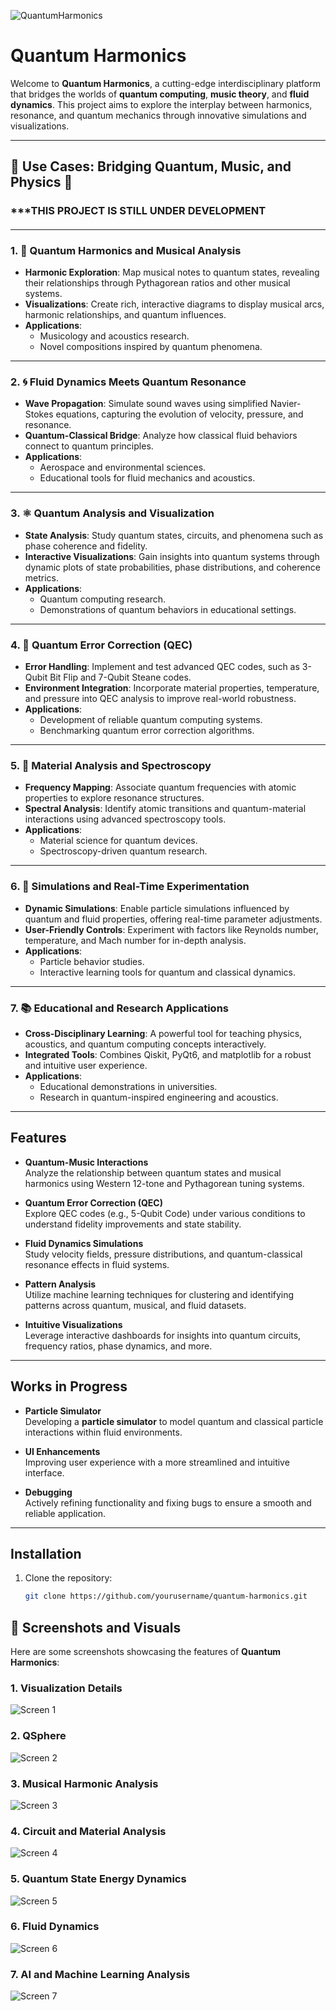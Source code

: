 ![QuantumHarmonics](graphics/QuantumHarmonics.jpg)

# Quantum Harmonics

Welcome to **Quantum Harmonics**, a cutting-edge interdisciplinary platform that bridges the worlds of **quantum computing**, **music theory**, and **fluid dynamics**. This project aims to explore the interplay between harmonics, resonance, and quantum mechanics through innovative simulations and visualizations.

---
## 🌌 Use Cases: Bridging Quantum, Music, and Physics 🌟

### ***THIS PROJECT IS STILL UNDER DEVELOPMENT
#### 

---

### 1. 🎵 **Quantum Harmonics and Musical Analysis**
- **Harmonic Exploration**: Map musical notes to quantum states, revealing their relationships through Pythagorean ratios and other musical systems.
- **Visualizations**: Create rich, interactive diagrams to display musical arcs, harmonic relationships, and quantum influences.
- **Applications**:
  - Musicology and acoustics research.
  - Novel compositions inspired by quantum phenomena.

---

### 2. 🌀 **Fluid Dynamics Meets Quantum Resonance**
- **Wave Propagation**: Simulate sound waves using simplified Navier-Stokes equations, capturing the evolution of velocity, pressure, and resonance.
- **Quantum-Classical Bridge**: Analyze how classical fluid behaviors connect to quantum principles.
- **Applications**:
  - Aerospace and environmental sciences.
  - Educational tools for fluid mechanics and acoustics.

---

### 3. ⚛️ **Quantum Analysis and Visualization**
- **State Analysis**: Study quantum states, circuits, and phenomena such as phase coherence and fidelity.
- **Interactive Visualizations**: Gain insights into quantum systems through dynamic plots of state probabilities, phase distributions, and coherence metrics.
- **Applications**:
  - Quantum computing research.
  - Demonstrations of quantum behaviors in educational settings.

---

### 4. 🔐 **Quantum Error Correction (QEC)**
- **Error Handling**: Implement and test advanced QEC codes, such as 3-Qubit Bit Flip and 7-Qubit Steane codes.
- **Environment Integration**: Incorporate material properties, temperature, and pressure into QEC analysis to improve real-world robustness.
- **Applications**:
  - Development of reliable quantum computing systems.
  - Benchmarking quantum error correction algorithms.

---

### 5. 🔬 **Material Analysis and Spectroscopy**
- **Frequency Mapping**: Associate quantum frequencies with atomic properties to explore resonance structures.
- **Spectral Analysis**: Identify atomic transitions and quantum-material interactions using advanced spectroscopy tools.
- **Applications**:
  - Material science for quantum devices.
  - Spectroscopy-driven quantum research.

---

### 6. 🔄 **Simulations and Real-Time Experimentation**
- **Dynamic Simulations**: Enable particle simulations influenced by quantum and fluid properties, offering real-time parameter adjustments.
- **User-Friendly Controls**: Experiment with factors like Reynolds number, temperature, and Mach number for in-depth analysis.
- **Applications**:
  - Particle behavior studies.
  - Interactive learning tools for quantum and classical dynamics.

---

### 7. 📚 **Educational and Research Applications**
- **Cross-Disciplinary Learning**: A powerful tool for teaching physics, acoustics, and quantum computing concepts interactively.
- **Integrated Tools**: Combines Qiskit, PyQt6, and matplotlib for a robust and intuitive user experience.
- **Applications**:
  - Educational demonstrations in universities.
  - Research in quantum-inspired engineering and acoustics.

---

## Features

- **Quantum-Music Interactions**  
  Analyze the relationship between quantum states and musical harmonics using Western 12-tone and Pythagorean tuning systems.

- **Quantum Error Correction (QEC)**  
  Explore QEC codes (e.g., 5-Qubit Code) under various conditions to understand fidelity improvements and state stability.

- **Fluid Dynamics Simulations**  
  Study velocity fields, pressure distributions, and quantum-classical resonance effects in fluid systems.

- **Pattern Analysis**  
  Utilize machine learning techniques for clustering and identifying patterns across quantum, musical, and fluid datasets.

- **Intuitive Visualizations**  
  Leverage interactive dashboards for insights into quantum circuits, frequency ratios, phase dynamics, and more.

---

## Works in Progress

- **Particle Simulator**  
  Developing a **particle simulator** to model quantum and classical particle interactions within fluid environments.

- **UI Enhancements**  
  Improving user experience with a more streamlined and intuitive interface.

- **Debugging**  
  Actively refining functionality and fixing bugs to ensure a smooth and reliable application.

---

## Installation

1. Clone the repository:  
   ```bash
   git clone https://github.com/yourusername/quantum-harmonics.git
   
## 📸 Screenshots and Visuals

Here are some screenshots showcasing the features of **Quantum Harmonics**:

### 1. Visualization Details
![Screen 1](graphics/screens1.png)

### 2. QSphere
![Screen 2](graphics/screens2.png)

### 3. Musical Harmonic Analysis
![Screen 3](graphics/screens3.png)

### 4. Circuit and Material Analysis
![Screen 4](graphics/screens4.png)

### 5. Quantum State Energy Dynamics
![Screen 5](graphics/screens5.png)

### 6. Fluid Dynamics
![Screen 6](graphics/screens6.png)

### 7. AI and Machine Learning Analysis
![Screen 7](graphics/screens8.jpg)




